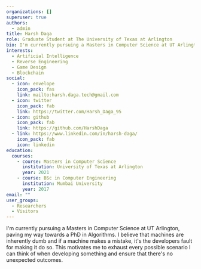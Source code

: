 ```yaml
---
organizations: []
superuser: true
authors:
  - admin
title: Harsh Daga
role: Graduate Student at The University of Texas at Arlington
bio: I'm currently pursuing a Masters in Computer Science at UT Arlington.
interests:
  - Artificial Intelligence
  - Reverse Engineering
  - Game Design
  - Blockchain
social:
  - icon: envelope
    icon_pack: fas
    link: mailto:harsh.daga.tech@gmail.com
  - icon: twitter
    icon_pack: fab
    link: https://twitter.com/Harsh_Daga_95
  - icon: github
    icon_pack: fab
    link: https://github.com/HarshDaga
  - link: https://www.linkedin.com/in/harsh-daga/
    icon_pack: fab
    icon: linkedin
education:
  courses:
    - course: Masters in Computer Science
      institution: University of Texas at Arlington
      year: 2021
    - course: BSc in Computer Engineering
      institution: Mumbai University
      year: 2017
email: ""
user_groups:
  - Researchers
  - Visitors
---
```

I'm currently pursuing a Masters in Computer Science at UT Arlington, paving my way towards a PhD in Algorithms. I believe that machines are inherently dumb and if a machine makes a mistake, it's the developers fault for making it do so. This motivates me to exhaust every possible scenario I can think of when developing something and ensure that there's no unexpected outcomes.